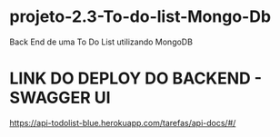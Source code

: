 # projeto-2.3-To-do-list-Mongo-Db
Back End de uma To Do List utilizando MongoDB

# LINK DO DEPLOY DO BACKEND - SWAGGER UI
https://api-todolist-blue.herokuapp.com/tarefas/api-docs/#/
